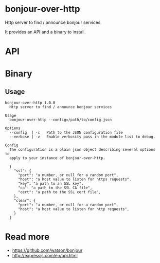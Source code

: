 # bonjour-over-http
Http server to find / announce bonjour services.

It provides an API and a binary to install.

# API

# Binary

## Usage

```
bonjour-over-http 1.0.0
  Http server to find / announce bonjour services

Usage
  bonjour-over-http --config=/path/to/config.json

Options
  --config  | -c   Path to the JSON configuration file
  --verbose | -v   Enable verbosity pass in the module list to debug.

Config
  The configuration is a plain json object describing several options to
  apply to your instance of bonjour-over-http.

  {
    "ssl": {
      "port": "a number, or null for a random port",
      "host": "a host value to listen for https requests",
      "key": "a path to an SSL key",
      "ca": "a path to the SSL CA file",
      "cert": "a path to the SSL cert file",
    },
    "clear": {
      "port": "a number, or null for a random port",
      "host": "a host value to listen for http requests",
    }
  }
```

# Read more

- https://github.com/watson/bonjour
- http://expressjs.com/en/api.html
